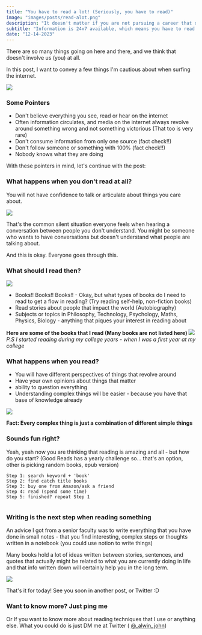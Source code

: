 ```yaml
---
title: "You have to read a lot! (Seriously, you have to read)"
image: "images/posts/read-alot.png"
description: "It doesn't matter if you are not pursuing a career that doesn't involve reading, but you should read nonetheless"
subtitle: "Information is 24x7 available, which means you have to read to understand what is going on"
date: "12-14-2023"
---
```

There are so many things going on here and there, and we think that doesn't involve us (you) at all.


In this post, I want to convey a few things I'm cautious about when surfing the internet.

![](/images/gifs/lets-go.gif)


### Some Pointers
- Don't believe everything you see, read or hear on the internet
- Often information circulates, and media on the internet always revolve around something wrong and not something victorious (That too is very rare)
- Don't consume information from only one source (fact check!!)
- Don't follow someone or something with 100% (fact check!!)
- Nobody knows what they are doing

With these pointers in mind, let's continue with the post:

### What happens when you don't read at all?

You will not have confidence to talk or articulate about things you care about. 

![](/images/gifs/what-the-hell.gif)


That's the common silent situation everyone feels when hearing a conversation between people you don't understand. You might be someone who wants to have conversations but doesn't understand what people are talking about.

And this is okay. Everyone goes through this.

### What should I read then?

![](/images/gifs/cat-reading.gif)
- Books!! Books!! Books!! - Okay, but what types of books do I need to read to get a flow in reading? (Try reading self-help, non-fiction books)
- Read stories about people that impact the world (Autobiography)
- Subjects or topics in Philosophy, Technology, Psychology, Maths, Physics, Biology - anything that piques your interest in reading about

**Here are some of the books that I read (Many books are not listed here)**
![](/images/books.png)
*P.S I started reading during my college years - when I was a first year at my college*

### What happens when you read?

- You will have different perspectives of things that revolve around
- Have your own opinions about things that matter
- ability to question everything
- Understanding complex things will be easier - because you have that base of knowledge already

![](/images/gifs/blocks.gif)

**Fact: Every complex thing is just a combination of different simple things**

### Sounds fun right?

Yeah, yeah now you are thinking that reading is amazing and all - but how do you start? (Good Reads has a yearly challenge so... that's an option, other is picking random books, epub version)

```
Step 1: search keyword + 'book'
Step 2: find catch title books
Step 3: buy one from Amazon/ask a friend
Step 4: read (spend some time)
Step 5: finished? repeat Step 1


```

### Writing is the next step when reading something

An advice I got from a senior faculty was to write everything that you have done in small notes - that you find interesting, complex steps or thoughts written in a notebook (you could use notion to write things)

Many books hold a lot of ideas written between stories, sentences, and quotes that actually might be related to what you are currently doing in life and that info written down will certainly help you in the long term.

![](/images/notes.png)

That's it for today! See you soon in another post, or Twitter :D

### Want to know more? Just ping me

Or If you want to know more about reading techniques that I use or anything else. What you could do is just DM me at Twitter ( [@_alwin_john](http://twitter.com/share?text=@_alwin_john%20just%20posted%20here:&url=https://www.alwinjohn.com/posts/read-alot&hashtags=BooksWorthReading,reading,developers
))